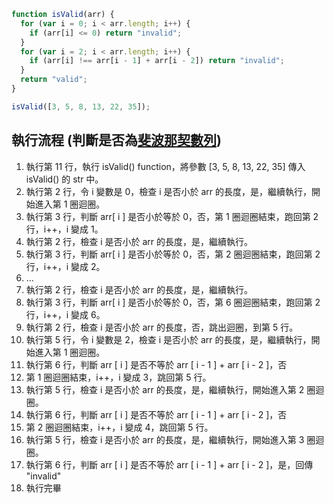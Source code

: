```js
function isValid(arr) {
  for (var i = 0; i < arr.length; i++) {
    if (arr[i] <= 0) return "invalid";
  }
  for (var i = 2; i < arr.length; i++) {
    if (arr[i] !== arr[i - 1] + arr[i - 2]) return "invalid";
  }
  return "valid";
}

isValid([3, 5, 8, 13, 22, 35]);
```

## 執行流程 (判斷是否為[斐波那契數列](https://zh.m.wikipedia.org/zh-tw/%E6%96%90%E6%B3%A2%E9%82%A3%E5%A5%91%E6%95%B0))

1. 執行第 11 行，執行 isValid() function，將參數 [3, 5, 8, 13, 22, 35] 傳入 isValid() 的 str 中。
2. 執行第 2 行，令 i 變數是 0，檢查 i 是否小於 arr 的長度，是，繼續執行，開始進入第 1 圈迴圈。
3. 執行第 3 行，判斷 arr[ i ] 是否小於等於 0，否，第 1 圈迴圈結束，跑回第 2 行，i++，i 變成 1。
4. 執行第 2 行，檢查 i 是否小於 arr 的長度，是，繼續執行。
5. 執行第 3 行，判斷 arr[ i ] 是否小於等於 0，否，第 2 圈迴圈結束，跑回第 2 行，i++，i 變成 2。
6. ...
7. 執行第 2 行，檢查 i 是否小於 arr 的長度，是，繼續執行。
8. 執行第 3 行，判斷 arr[ i ] 是否小於等於 0，否，第 6 圈迴圈結束，跑回第 2 行，i++，i 變成 6。
9. 執行第 2 行，檢查 i 是否小於 arr 的長度，否，跳出迴圈，到第 5 行。
10. 執行第 5 行，令 i 變數是 2，檢查 i 是否小於 arr 的長度，是，繼續執行，開始進入第 1 圈迴圈。
11. 執行第 6 行，判斷 arr [ i ] 是否不等於 arr [ i - 1 ] + arr [ i - 2 ]，否
12. 第 1 圈迴圈結束，i++，i 變成 3，跳回第 5 行。
13. 執行第 5 行，檢查 i 是否小於 arr 的長度，是，繼續執行，開始進入第 2 圈迴圈。
14. 執行第 6 行，判斷 arr [ i ] 是否不等於 arr [ i - 1 ] + arr [ i - 2 ]，否
15. 第 2 圈迴圈結束，i++，i 變成 4，跳回第 5 行。
16. 執行第 5 行，檢查 i 是否小於 arr 的長度，是，繼續執行，開始進入第 3 圈迴圈。
17. 執行第 6 行，判斷 arr [ i ] 是否不等於 arr [ i - 1 ] + arr [ i - 2 ]，是，回傳 "invalid"
18. 執行完畢
